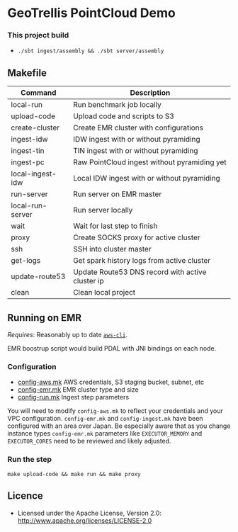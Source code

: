 # GeoTrellis PointCloud Demo

### This project build
 * `./sbt ingest/assembly && ./sbt server/assembly` 

## Makefile

| Command          | Description
|------------------|------------------------------------------------------------|
|local-run         |Run benchmark job locally                                   |
|upload-code       |Upload code and scripts to S3                               |
|create-cluster    |Create EMR cluster with configurations                      |
|ingest-idw        |IDW ingest with or without pyramiding                       |
|ingest-tin        |TIN ingest with or without pyramiding                       |
|ingest-pc         |Raw PointCloud ingest without pyramiding yet                |
|local-ingest-idw  |Local IDW ingest with or without pyramiding                 |
|run-server        |Run server on EMR master                                    |
|local-run-server  |Run server locally                                          |
|wait              |Wait for last step to finish                                |
|proxy             |Create SOCKS proxy for active cluster                       |
|ssh               |SSH into cluster master                                     |
|get-logs          |Get spark history logs from active cluster                  |
|update-route53    |Update Route53 DNS record with active cluster ip            |
|clean             |Clean local project                                         |


## Running on EMR

_Requires_: Reasonably up to date [`aws-cli`](https://aws.amazon.com/cli/).

EMR boostrup script would build PDAL with JNI bindings on each node.

### Configuration

 - [config-aws.mk](./config-aws.mk) AWS credentials, S3 staging bucket, subnet, etc
 - [config-emr.mk](./config-emr.mk) EMR cluster type and size
 - [config-run.mk](./config-run.mk) Ingest step parameters

You will need to modify `config-aws.mk` to reflect your credentials and your VPC configuration. `config-emr.mk` and `config-ingest.mk` have been configured with an area over Japan. Be especially aware that as you change instance types `config-emr.mk` parameters like `EXECUTOR_MEMORY` and `EXECUTOR_CORES` need to be reviewed and likely adjusted.

### Run the step

```
make upload-code && make run && make proxy
```

## Licence

* Licensed under the Apache License, Version 2.0: http://www.apache.org/licenses/LICENSE-2.0
